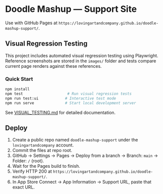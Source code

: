 # Doodle Mashup — Support Site

Use with GitHub Pages at `https://lovingartandcompany.github.io/doodle-mashup-support/`.

## Visual Regression Testing

This project includes automated visual regression testing using Playwright. Reference screenshots are stored in the `images/` folder and tests compare current page renders against these references.

### Quick Start
```bash
npm install
npm test                    # Run visual regression tests
npm run test:ui            # Interactive test mode
npm run serve              # Start local development server
```

See [VISUAL_TESTING.md](VISUAL_TESTING.md) for detailed documentation.

## Deploy
1. Create a public repo named `doodle-mashup-support` under the `lovingartandcompany` account.
2. Commit the files at repo root.
3. GitHub → Settings → Pages → Deploy from a branch → Branch: `main` → Folder: `/` (root).
4. Wait for the Pages build to finish.
5. Verify HTTP 200 at `https://lovingartandcompany.github.io/doodle-mashup-support/`.
6. In App Store Connect → App Information → Support URL, paste that exact URL.